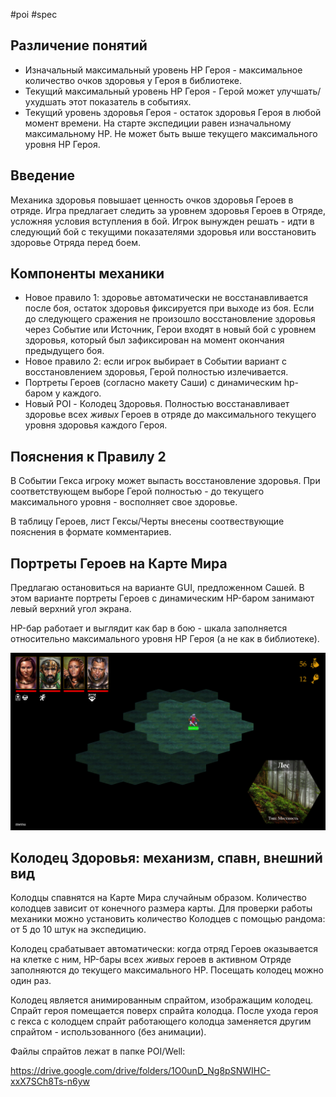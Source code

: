 #poi #spec

## Различение понятий

- Изначальный максимальный уровень HP Героя - максимальное количество очков здоровья у Героя в библиотеке. 
- Текущий максимальный уровень HP Героя - Герой может улучшать/ухудшать этот показатель в событиях.
- Текущий уровень здоровья Героя - остаток здоровья Героя в любой момент времени. На старте экспедиции равен изначальному максимальному HP. Не может быть выше текущего максимального уровня HP Героя.


## Введение

Механика здоровья повышает ценность очков здоровья Героев в отряде. Игра предлагает  следить за уровнем здоровья Героев в Отряде, усложняя условия вступления в бой. Игрок вынужден решать - идти в следующий бой с текущими показателями здоровья или восстановить здоровье Отряда перед боем.


## Компоненты механики

- Новое правило 1: здоровье автоматически не восстанавливается после боя, остаток  здоровья фиксируется при выходе из боя. Если до следующего сражения не произошло восстановление здоровья через Событие или Источник, Герои входят в новый бой с уровнем здоровья, который был зафиксирован на момент окончания предыдущего боя.
- Новое правило 2: если игрок выбирает в Событии вариант с восстановлением здоровья, Герой полностью излечивается.
- Портреты Героев (согласно макету Саши) с динамическим hp-баром у каждого.
- Новый POI - Колодец Здоровья. Полностью восстанавливает здоровье всех _живых_ Героев в отряде до максимального текущего уровня здоровья каждого Героя.


## Пояснения к Правилу 2

В Событии Гекса игроку может выпасть восстановление здоровья. При соответствующем выборе Герой полностью - до текущего максимального уровня - восполняет свое здоровье.

В таблицу Героев, лист Гексы/Черты внесены соотвествующие пояснения в формате комментариев. 


## Портреты Героев на Карте Мира

Предлагаю остановиться на варианте GUI, предложенном Сашей. В этом варианте портреты Героев с динамическим HP-баром занимают левый верхний угол экрана.

HP-бар работает и выглядит как бар в бою - шкала заполняется относительно максимального уровня HP Героя (а не как в библиотеке).

![Design - карта.png](https://github.com/Arteg0r/DRKB/blob/main/Design%20-%20%D0%BA%D0%B0%D1%80%D1%82%D0%B0.png)


## Колодец Здоровья: механизм, спавн,  внешний вид

Колодцы спавнятся на Карте Мира случайным образом. Количество колодцев зависит от конечного размера карты. Для проверки работы механики можно установить количество Колодцев с помощью рандома: от 5 до 10 штук на экспедицию.

Колодец срабатывает автоматически: когда отряд Героев оказывается на клетке с ним, HP-бары всех _живых_ героев в активном Отряде заполняются до текущего максимального HP. Посещать колодец можно один раз.

Колодец является анимированным спрайтом, изображащим колодец. Спрайт героя помещается поверх спрайта колодца. После ухода героя с гекса с колодцем спрайт работающего колодца заменяется другим спрайтом - использованного (без анимации).

Файлы спрайтов лежат в папке POI/Well:

https://drive.google.com/drive/folders/1O0unD_Ng8pSNWIHC-xxX7SCh8Ts-n6yw



